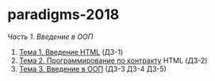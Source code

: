 # paradigms-2018

*Часть 1. Введение в ООП*

1.  [Тема 1. Введение	HTML](http://www.kgeorgiy.info/courses/paradigms/lectures/intro.html) (ДЗ-1)
2.  [Тема 2. Программирование по контракту](http://www.kgeorgiy.info/courses/paradigms/lectures/contract.html)	HTML	(ДЗ-2)
3.  [Тема 3. Введение в ООП](http://www.kgeorgiy.info/courses/paradigms/lectures/oop.html) (ДЗ-3 ДЗ-4 ДЗ-5)

